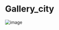 # Gallery_city
![image](https://github.com/Hoaihx123/Gallery_city/assets/99666261/9c7e0585-99ea-4bf2-b1b0-3ab5856f007a)

